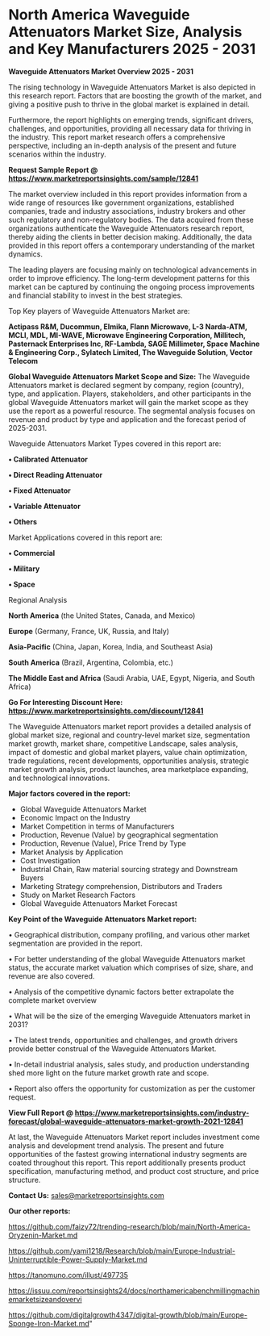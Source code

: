  # North America Waveguide Attenuators Market Size, Analysis and Key Manufacturers 2025 - 2031

<Strong> Waveguide Attenuators Market Overview 2025 - 2031</strong>

The rising technology in Waveguide Attenuators Market is also depicted in this research report. Factors that are boosting the growth of the market, and giving a positive push to thrive in the global market is explained in detail.

Furthermore, the report highlights on emerging trends, significant drivers, challenges, and opportunities, providing all necessary data for thriving in the industry. This report market research offers a comprehensive perspective, including an in-depth analysis of the present and future scenarios within the industry.

<strong>Request Sample Report @ <a href=https://www.marketreportsinsights.com/sample/12841>https://www.marketreportsinsights.com/sample/12841</a></strong>

The market overview included in this report provides information from a wide range of resources like government organizations, established companies, trade and industry associations, industry brokers and other such regulatory and non-regulatory bodies. The data acquired from these organizations authenticate the Waveguide Attenuators research report, thereby aiding the clients in better decision making. Additionally, the data provided in this report offers a contemporary understanding of the market dynamics.

The leading players are focusing mainly on technological advancements in order to improve efficiency. The long-term development patterns for this market can be captured by continuing the ongoing process improvements and financial stability to invest in the best strategies.

Top Key players of Waveguide Attenuators Market are:

<strong>Actipass R&M, Ducommun, Elmika, Flann Microwave, L-3 Narda-ATM, MCLI, MDL, MI-WAVE, Microwave Engineering Corporation, Millitech, Pasternack Enterprises Inc, RF-Lambda, SAGE Millimeter, Space Machine & Engineering Corp., Sylatech Limited, The Waveguide Solution, Vector Telecom</strong>

<strong><b>Global Waveguide Attenuators Market Scope and Size:</b></strong>
The Waveguide Attenuators market is declared segment by company, region (country), type, and application. Players, stakeholders, and other participants in the global Waveguide Attenuators market will gain the market scope as they use the report as a powerful resource. The segmental analysis focuses on revenue and product by type and application and the forecast period of 2025-2031.

Waveguide Attenuators Market Types covered in this report are:

<strong>• Calibrated Attenuator

• Direct Reading Attenuator

• Fixed Attenuator

• Variable Attenuator

• Others</strong>

Market Applications covered in this report are:

<strong>• Commercial

• Military

• Space</strong> 

Regional Analysis

<strong>North America</strong> (the United States, Canada, and Mexico)

<strong>Europe</strong> (Germany, France, UK, Russia, and Italy)

<strong>Asia-Pacific</strong> (China, Japan, Korea, India, and Southeast Asia)

<strong>South America</strong> (Brazil, Argentina, Colombia, etc.)

<strong>The Middle East and Africa</strong> (Saudi Arabia, UAE, Egypt, Nigeria, and South Africa)

<strong>Go For Interesting Discount Here: <a href=https://www.marketreportsinsights.com/discount/12841>https://www.marketreportsinsights.com/discount/12841</a></strong>

The Waveguide Attenuators market report provides a detailed analysis of global market size, regional and country-level market size, segmentation market growth, market share, competitive Landscape, sales analysis, impact of domestic and global market players, value chain optimization, trade regulations, recent developments, opportunities analysis, strategic market growth analysis, product launches, area marketplace expanding, and technological innovations.

<strong><b>Major factors covered in the report:</b></strong>
<ul>
  <li>Global Waveguide Attenuators Market </li>
  <li>Economic Impact on the Industry</li>
  <li>Market Competition in terms of Manufacturers</li>
  <li>Production, Revenue (Value) by geographical segmentation</li>
  <li>Production, Revenue (Value), Price Trend by Type</li>
  <li>Market Analysis by Application</li>
  <li>Cost Investigation</li>
  <li>Industrial Chain, Raw material sourcing strategy and Downstream Buyers</li>
  <li>Marketing Strategy comprehension, Distributors and Traders</li>
  <li>Study on Market Research Factors</li>
  <li>Global Waveguide Attenuators Market Forecast</li>
</ul>

<strong><b>Key Point of the Waveguide Attenuators Market report:</b></strong>

• Geographical distribution, company profiling, and various other market segmentation are provided in the report.

• For better understanding of the global Waveguide Attenuators market status, the accurate market valuation which comprises of size, share, and revenue are also covered.

• Analysis of the competitive dynamic factors better extrapolate the complete market overview

• What will be the size of the emerging Waveguide Attenuators market in 2031?

• The latest trends, opportunities and challenges, and growth drivers provide better construal of the Waveguide Attenuators Market.

• In-detail industrial analysis, sales study, and production understanding shed more light on the future market growth rate and scope.

• Report also offers the opportunity for customization as per the customer request.

<strong><b>View Full Report @ <a href=https://www.marketreportsinsights.com/industry-forecast/global-waveguide-attenuators-market-growth-2021-12841>https://www.marketreportsinsights.com/industry-forecast/global-waveguide-attenuators-market-growth-2021-12841</a></b></strong>


At last, the Waveguide Attenuators Market report includes investment come analysis and development trend analysis. The present and future opportunities of the fastest growing international industry segments are coated throughout this report. This report additionally presents product specification, manufacturing method, and product cost structure, and price structure.

<strong>Contact Us:</strong>
sales@marketreportsinsights.com

<strong>Our other reports:</strong>

<a href=https://github.com/faizy72/trending-research/blob/main/North-America-Oryzenin-Market.md>https://github.com/faizy72/trending-research/blob/main/North-America-Oryzenin-Market.md</a>

<a href=https://github.com/yami1218/Research/blob/main/Europe-Industrial-Uninterruptible-Power-Supply-Market.md>https://github.com/yami1218/Research/blob/main/Europe-Industrial-Uninterruptible-Power-Supply-Market.md</a>

<a href=https://tanomuno.com/illust/497735>https://tanomuno.com/illust/497735</a>

<a href=https://issuu.com/reportsinsights24/docs/northamericabenchmillingmachinemarketsizeandovervi>https://issuu.com/reportsinsights24/docs/northamericabenchmillingmachinemarketsizeandovervi</a>

<a href=https://github.com/digitalgrowth4347/digital-growth/blob/main/Europe-Sponge-Iron-Market.md>https://github.com/digitalgrowth4347/digital-growth/blob/main/Europe-Sponge-Iron-Market.md</a>"
